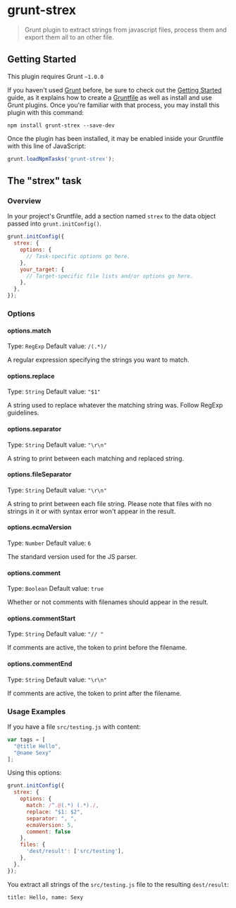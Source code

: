 # grunt-strex

> Grunt plugin to extract strings from javascript files, process them and export them all to an other file.

## Getting Started
This plugin requires Grunt `~1.0.0`

If you haven't used [Grunt](http://gruntjs.com/) before, be sure to check out the [Getting Started](http://gruntjs.com/getting-started) guide, as it explains how to create a [Gruntfile](http://gruntjs.com/sample-gruntfile) as well as install and use Grunt plugins. Once you're familiar with that process, you may install this plugin with this command:

```shell
npm install grunt-strex --save-dev
```

Once the plugin has been installed, it may be enabled inside your Gruntfile with this line of JavaScript:

```js
grunt.loadNpmTasks('grunt-strex');
```

## The "strex" task

### Overview
In your project's Gruntfile, add a section named `strex` to the data object passed into `grunt.initConfig()`.

```js
grunt.initConfig({
  strex: {
    options: {
      // Task-specific options go here.
    },
    your_target: {
      // Target-specific file lists and/or options go here.
    },
  },
});
```

### Options

#### options.match
Type: `RegExp`
Default value: `/(.*)/`

A regular expression specifying the strings you want to match.

#### options.replace
Type: `String`
Default value: `"$1"`

A string used to replace whatever the matching string was. Follow RegExp guidelines.

#### options.separator
Type: `String`
Default value: `"\r\n"`

A string to print between each matching and replaced string.

#### options.fileSeparator
Type: `String`
Default value: `"\r\n"`

A string to print between each file string. Please note that files with no strings in it or with syntax error won't appear in the result.

#### options.ecmaVersion
Type: `Number`
Default value: `6`

The standard version used for the JS parser.

#### options.comment
Type: `Boolean`
Default value: `true`

Whether or not comments with filenames should appear in the result.

#### options.commentStart
Type: `String`
Default value: `"// "`

If comments are active, the token to print before the filename.

#### options.commentEnd
Type: `String`
Default value: `"\r\n"`

If comments are active, the token to print after the filename.

### Usage Examples

If you have a file `src/testing.js` with content:
```js 
var tags = [
  "@title Hello",
  "@name Sexy"
];
```

Using this options:
```js
grunt.initConfig({
  strex: {
    options: {
      match: /^.@(.*) (.*)./,
      replace: "$1: $2",
      separator: ", ",
      ecmaVersion: 5,
      comment: false
    },
    files: {
      'dest/result': ['src/testing'],
    },
  },
});
```

You extract all strings of the `src/testing.js` file to the resulting `dest/result`:
```
title: Hello, name: Sexy
```
